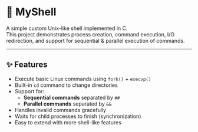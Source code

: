 # 🐚 MyShell

A simple custom Unix-like shell implemented in C.  
This project demonstrates process creation, command execution, I/O redirection, and support for sequential & parallel execution of commands.

---

## ✨ Features
- Execute basic Linux commands using `fork()` + `execvp()`
- Built-in `cd` command to change directories
- Support for:
  - **Sequential commands** separated by `##`
  - **Parallel commands** separated by `&&`
- Handles invalid commands gracefully
- Waits for child processes to finish (synchronization)
- Easy to extend with more shell-like features
